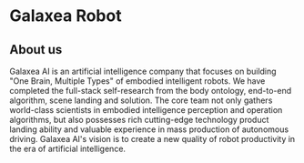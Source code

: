 # Galaxea Robot
## About us
Galaxea AI is an artificial intelligence company that focuses on building "One Brain, Multiple Types" of embodied intelligent robots. 
We have completed the full-stack self-research from the body ontology, end-to-end algorithm, 
scene landing and solution. 
The core team not only gathers world-class scientists in embodied intelligence perception and operation algorithms, 
but also possesses rich cutting-edge technology product
landing ability and valuable experience in mass production of autonomous driving. 
Galaxea AI's vision is to create a new quality of robot productivity in the era of artificial intelligence.

[//]: # (![about_us]&#40;product_images_video/all_C.jpg&#41;)

